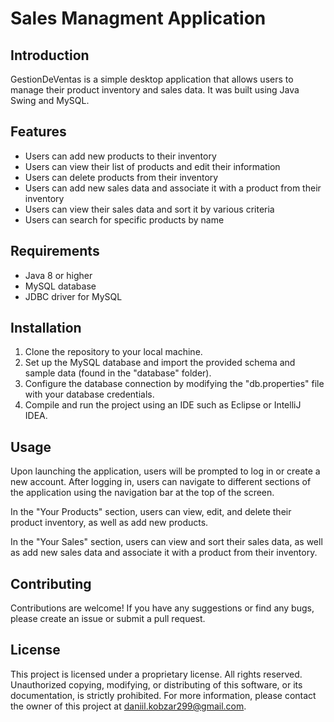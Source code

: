 Sales Managment Application
===============

Introduction
------------

GestionDeVentas is a simple desktop application that allows users to manage their product inventory and sales data. It was built using Java Swing and MySQL.

Features
--------

-   Users can add new products to their inventory
-   Users can view their list of products and edit their information
-   Users can delete products from their inventory
-   Users can add new sales data and associate it with a product from their inventory
-   Users can view their sales data and sort it by various criteria
-   Users can search for specific products by name

Requirements
------------

-   Java 8 or higher
-   MySQL database
-   JDBC driver for MySQL

Installation
------------

1.  Clone the repository to your local machine.
2.  Set up the MySQL database and import the provided schema and sample data (found in the "database" folder).
3.  Configure the database connection by modifying the "db.properties" file with your database credentials.
4.  Compile and run the project using an IDE such as Eclipse or IntelliJ IDEA.

Usage
-----

Upon launching the application, users will be prompted to log in or create a new account. After logging in, users can navigate to different sections of the application using the navigation bar at the top of the screen.

In the "Your Products" section, users can view, edit, and delete their product inventory, as well as add new products.

In the "Your Sales" section, users can view and sort their sales data, as well as add new sales data and associate it with a product from their inventory.

Contributing
------------

Contributions are welcome! If you have any suggestions or find any bugs, please create an issue or submit a pull request.

License
-------

This project is licensed under a proprietary license. All rights reserved. Unauthorized copying, modifying, or distributing of this software, or its documentation, is strictly prohibited. For more information, please contact the owner of this project at daniil.kobzar299@gmail.com.

